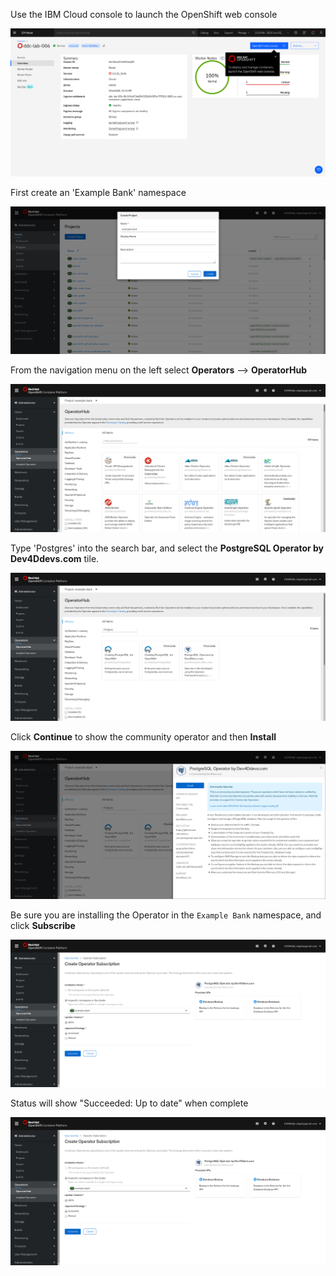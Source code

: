 Use the IBM Cloud console to launch the OpenShift web console

![web console](../assets/generic/webconsole.png)

First create an 'Example Bank' namespace

![create project](../assets/generic/createproject.png)

From the navigation menu on the left select **Operators** --> **OperatorHub**

![operatorhub](../assets/generic/operatorhub.png)

Type 'Postgres' into the search bar, and select the **PostgreSQL Operator by Dev4Ddevs.com** tile.

![postgres operator](../assets/generic/postgresoperator.png)

Click **Continue** to show the community operator and then **Install**

![install operator](../assets/generic/installoperator.png)

Be sure you are installing the Operator in the `Example Bank` namespace, and click **Subscribe**

![subscribe](../assets/generic/subscribe.png)

Status will show "Succeeded: Up to date" when complete

![succeeded](../assets/generic/subscribe.png)
